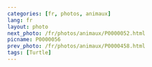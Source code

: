```yaml
---
categories: [fr, photos, animaux]
lang: fr
layout: photo
next_photo: /fr/photos/animaux/P0000052.html
picname: P0000056
prev_photo: /fr/photos/animaux/P0000458.html
tags: [Turtle]
---
```

